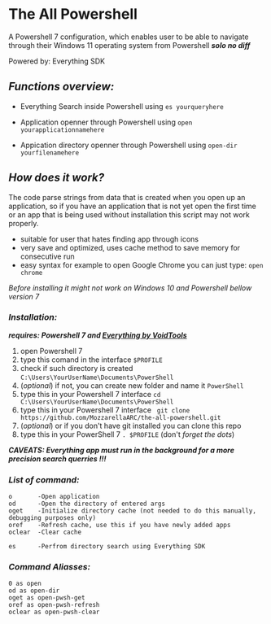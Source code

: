 
# The All Powershell
A Powershell 7 configuration, which enables user to be able to navigate through their Windows 11 operating system from Powershell ***solo no diff***

Powered by:
Everything SDK

## *Functions overview:*
- Everything Search inside Powershell using `es yourqueryhere`

- Application openner through Powershell using `open yourapplicationnamehere`

- Appication directory openner through Powershell using `open-dir yourfilenamehere`

## *How does it work?*
The code parse strings from data that is created when you open up an application, so if you have an application that is not yet open the first time or an app that is being used without installation this script may not work properly.

- suitable for user that hates finding app through icons
- very save and optimized, uses cache method to save memory for consecutive run
- easy syntax for example to open Google Chrome you can just type:
```open chrome```


*Before installing it might not work on Windows 10 and Powershell bellow version 7*

### *Installation:*
***requires: Powershell 7 and [Everything by VoidTools](https://www.voidtools.com/)***


1. open Powershell 7
2. type this comand in the interface ```$PROFILE```
3. check if such directory is created ```C:\Users\YourUserName\Documents\PowerShell```
4. (*optional*) if not, you can create new folder and name it ```PowerShell```
5. type this in your Powershell 7 interface ```cd C:\Users\YourUserName\Documents\PowerShell```
6. type this in your Powershell 7 interface ```
git clone https://github.com/MozzarellaARC/the-all-powershell.git```
7. (*optional*) or if you don't have git installed you can clone this repo
8. type this in your PowerShell 7 ```. $PROFILE``` (don't *forget the dots*)

***CAVEATS: Everything app must run in the background for a more precision search querries !!!***

### *List of command:*

```
o       -Open application
od      -Open the directory of entered args
oget    -Initialize directory cache (not needed to do this manually, debugging purposes only)
oref    -Refresh cache, use this if you have newly added apps
oclear  -Clear cache

es      -Perfrom directory search using Everything SDK
```

### *Command Aliasses:*

```
0 as open
od as open-dir
oget as open-pwsh-get
oref as open-pwsh-refresh
oclear as open-pwsh-clear
```
